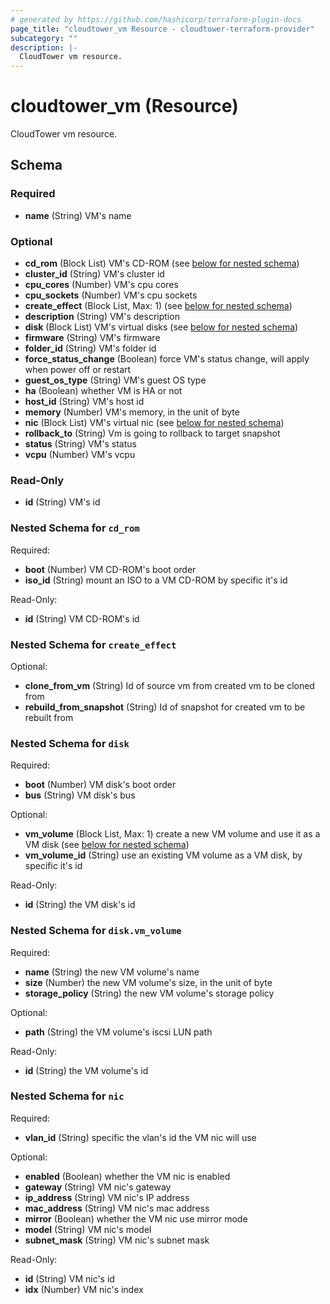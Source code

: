 ```yaml
---
# generated by https://github.com/hashicorp/terraform-plugin-docs
page_title: "cloudtower_vm Resource - cloudtower-terraform-provider"
subcategory: ""
description: |-
  CloudTower vm resource.
---
```


# cloudtower_vm (Resource)

CloudTower vm resource.



<!-- schema generated by tfplugindocs -->
## Schema

### Required

- **name** (String) VM's name

### Optional

- **cd_rom** (Block List) VM's CD-ROM (see [below for nested schema](#nestedblock--cd_rom))
- **cluster_id** (String) VM's cluster id
- **cpu_cores** (Number) VM's cpu cores
- **cpu_sockets** (Number) VM's cpu sockets
- **create_effect** (Block List, Max: 1) (see [below for nested schema](#nestedblock--create_effect))
- **description** (String) VM's description
- **disk** (Block List) VM's virtual disks (see [below for nested schema](#nestedblock--disk))
- **firmware** (String) VM's firmware
- **folder_id** (String) VM's folder id
- **force_status_change** (Boolean) force VM's status change, will apply when power off or restart
- **guest_os_type** (String) VM's guest OS type
- **ha** (Boolean) whether VM is HA or not
- **host_id** (String) VM's host id
- **memory** (Number) VM's memory, in the unit of byte
- **nic** (Block List) VM's virtual nic (see [below for nested schema](#nestedblock--nic))
- **rollback_to** (String) Vm is going to rollback to target snapshot
- **status** (String) VM's status
- **vcpu** (Number) VM's vcpu

### Read-Only

- **id** (String) VM's id

<a id="nestedblock--cd_rom"></a>
### Nested Schema for `cd_rom`

Required:

- **boot** (Number) VM CD-ROM's boot order
- **iso_id** (String) mount an ISO to a VM CD-ROM by specific it's id

Read-Only:

- **id** (String) VM CD-ROM's id


<a id="nestedblock--create_effect"></a>
### Nested Schema for `create_effect`

Optional:

- **clone_from_vm** (String) Id of source vm from created vm to be cloned from
- **rebuild_from_snapshot** (String) Id of snapshot for created vm to be rebuilt from


<a id="nestedblock--disk"></a>
### Nested Schema for `disk`

Required:

- **boot** (Number) VM disk's boot order
- **bus** (String) VM disk's bus

Optional:

- **vm_volume** (Block List, Max: 1) create a new VM volume and use it as a VM disk (see [below for nested schema](#nestedblock--disk--vm_volume))
- **vm_volume_id** (String) use an existing VM volume as a VM disk, by specific it's id

Read-Only:

- **id** (String) the VM disk's id

<a id="nestedblock--disk--vm_volume"></a>
### Nested Schema for `disk.vm_volume`

Required:

- **name** (String) the new VM volume's name
- **size** (Number) the new VM volume's size, in the unit of byte
- **storage_policy** (String) the new VM volume's storage policy

Optional:

- **path** (String) the VM volume's iscsi LUN path

Read-Only:

- **id** (String) the VM volume's id



<a id="nestedblock--nic"></a>
### Nested Schema for `nic`

Required:

- **vlan_id** (String) specific the vlan's id the VM nic will use

Optional:

- **enabled** (Boolean) whether the VM nic is enabled
- **gateway** (String) VM nic's gateway
- **ip_address** (String) VM nic's IP address
- **mac_address** (String) VM nic's mac address
- **mirror** (Boolean) whether the VM nic use mirror mode
- **model** (String) VM nic's model
- **subnet_mask** (String) VM nic's subnet mask

Read-Only:

- **id** (String) VM nic's id
- **idx** (Number) VM nic's index


